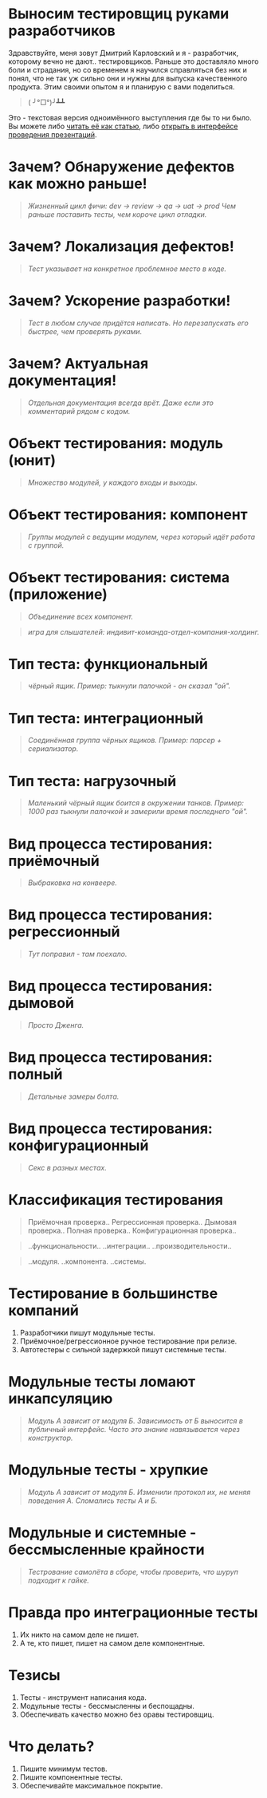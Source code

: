 # Выносим тестировщиц руками разработчиков

Здравствуйте, меня зовут Дмитрий Карловский и я - разработчик, которому вечно не дают.. тестировщиков. Раньше это доставляло много боли и страдания, но со временем я научился справляться без них и понял, что не так уж сильно они и нужны для выпуска качественного продукта. Этим своими опытом я и планирую с вами поделиться.

> ( ╯°□°)╯┻┻

Это - текстовая версия одноимённого выступления где бы то ни было. Вы можете либо [читать её как статью](https://github.com/nin-jin/slides/blob/master/testing/readme.md), либо [открыть в интерфейсе проведения презентаций](https://nin-jin.github.io/slides/testing/).

# Зачем? Обнаружение дефектов как можно раньше!

> *Жизненный цикл фичи: dev -> review -> qa -> uat -> prod*
> *Чем раньше поставить тесты, чем короче цикл отладки.*

# Зачем? Локализация дефектов!

> *Тест указывает на конкретное проблемное место в коде.*

# Зачем? Ускорение разработки!

> *Тест в любом случае придётся написать.*
> *Но перезапускать его быстрее, чем проверять руками.*

# Зачем? Актуальная документация!

> *Отдельная документация всегда врёт.*
> *Даже если это комментарий рядом с кодом.*

# Объект тестирования: модуль (юнит)

> *Множество модулей, у каждого входы и выходы.*

# Объект тестирования: компонент

> *Группы модулей с ведущим модулем, через который идёт работа с группой.*

# Объект тестирования: система (приложение)

> *Объединение всех компонент.*

> *игра для слышателей: индивит-команда-отдел-компания-холдинг.*

# Тип теста: функциональный

> *чёрный ящик.*
> *Пример: тыкнули палочкой - он сказал "ой".*

# Тип теста: интеграционный

> *Соединённая группа чёрных ящиков.*
> *Пример: парсер + сериализатор.*

# Тип теста: нагрузочный

> *Маленький чёрный ящик боится в окружении танков.*
> *Пример: 1000 раз тыкнули палочкой и замерили время последнего "ой".*

# Вид процесса тестирования: приёмочный

> *Выбраковка на конвеере.*

# Вид процесса тестирования: регрессионный

> *Тут поправил - там поехало.*

# Вид процесса тестирования: дымовой

> *Просто Дженга.*

# Вид процесса тестирования: полный

> *Детальные замеры болта.*

# Вид процесса тестирования: конфигурационный

> *Секс в разных местах.*

# Классификация тестирования

> Приёмочная проверка..
> Регрессионная проверка..
> Дымовая проверка..
> Полная проверка..
> Конфигурационная проверка..

> ..функциональности..
> ..интеграции..
> ..производительности..

> ..модуля.
> ..компонента.
> ..системы.

# Тестирование в большинстве компаний

1. Разработчики пишут модульные тесты.
2. Приёмочное/регрессионное ручное тестирование при релизе.
3. Автотестеры с сильной задержкой пишут системные тесты.

# Модульные тесты ломают инкапсуляцию

> *Модуль А зависит от модуля Б.*
> *Зависимость от Б выносится в публичный интерфейс.*
> *Часто это знание навязывается через конструктор.*

# Модульные тесты - хрупкие

> *Модуль А зависит от модуля Б.*
> *Изменили протокол их, не меняя поведения А.*
> *Сломались тесты А и Б.*

# Модульные и системные - бессмысленные крайности

> *Тестрование самолёта в сборе, чтобы проверить, что шуруп подходит к гайке.*

# Правда про интеграционные тесты

1. Их никто на самом деле не пишет.
2. А те, кто пишет, пишет на самом деле компонентные.

# Тезисы

1. Тесты - инструмент написания кода.
2. Модульные тесты - бессмысленны и беспощадны.
3. Обеспечивать качество можно без оравы тестировщиц.

# Что делать?

1. Пишите минимум тестов.
2. Пишите компонентные тесты.
3. Обеспечивайте максимальное покрытие.
